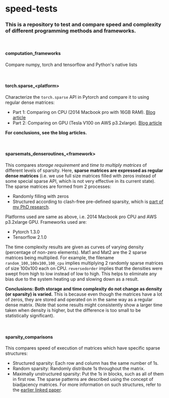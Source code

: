 # speed-tests

### This is a repository to test and compare speed and complexity of different programming methods and frameworks.

<br>

#### computation_frameworks
Compare numpy, torch and tensorflow and Python's native lists

<br>

#### torch.sparse_&lt;platform&gt;
Characterize the `torch.sparse` API in Pytorch and compare it to using regular dense matrices:
- Part 1: Comparing on CPU (2014 Macbook pro with 16GB RAM). [Blog article](https://towardsdatascience.com/sparse-matrices-in-pytorch-be8ecaccae6)
- Part 2: Comparing on GPU (Tesla V100 on AWS p3.2xlarge). [Blog article](https://towardsdatascience.com/sparse-matrices-in-pytorch-part-2-gpus-fd9cc0725b71)<br>

**For conclusions, see the blog articles.**

<br>

#### sparsemats_denseroutines_&lt;framework&gt;
This compares _storage requirement_ and _time to multiply matrices_ of different levels of sparsity. Here, **sparse matrices are expressed as regular dense matrices** (i.e. we use full size matrices filled with zeros instead of some special sparse API, which is not very effective in its current state). The sparse matrices are formed from 2 processes:
- Randomly filling with zeros
- Structured according to clash-free pre-defined sparsity, which is [part of my PhD research](https://ieeexplore.ieee.org/document/8689061).<br>

Platforms used are same as above, i.e. 2014 Macbook pro CPU and AWS p3.2xlarge GPU. Frameworks used are:
- Pytorch 1.3.0
- Tensorflow 2.1.0

The time complexity results are given as curves of varying density (percentage of non-zero elements). Mat1 and Mat2 are the 2 sparse matrices being multiplied. For example, the filename `random_100,100x100,100_cpu` implies multiplying 2 randomly sparse matrices of size 100x100 each on CPU. `reversedorder` implies that the densities were swept from high to low instead of low to high. This helps to eliminate any bias due to the system heating up and slowing down as a result.<br>

**Conclusions: Both storage and time complexity do not change as density (or sparsity) is varied.** This is because even though the matrices have a lot of zeros, they are stored and operated on in the same way as a regular dense matrix. (Note that some results might consistently show a larger time taken when density is higher, but the difference is too small to be statistically significant).

<br>

#### sparsity_comparisons
This compares speed of execution of matrices which have specific sparse structures:
- Structured sparsity: Each row and column has the same number of 1s.
- Random sparsity: Randomly distribute 1s throughout the matrix.
- Maximally unstructured sparsity: Put the 1s in blocks, such as all of them in first row.
The sparse patterns are described using the concept of biadjacency matrices. For more information on such structures, refer to the [earlier linked paper](https://ieeexplore.ieee.org/document/8689061).
